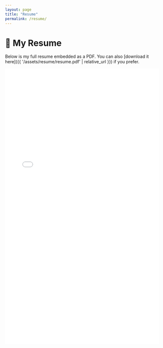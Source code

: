 ```yaml
---
layout: page
title: "Resume"
permalink: /resume/
---
```


# 📄 My Resume

Below is my full resume embedded as a PDF. You can also [download it here]({{ '/assets/resume/resume.pdf' | relative_url }}) if you prefer.

<embed 
  src="{{ '/assets/Mason K - Resume.pdf' | relative_url }}" 
  type="application/pdf" 
  width="100%" 
  height="900px" />

